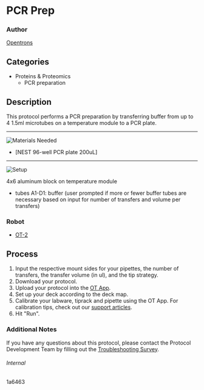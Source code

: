 # PCR Prep

### Author
[Opentrons](https://opentrons.com/)

## Categories
* Proteins & Proteomics
	* PCR preparation

## Description
This protocol performs a PCR preparation by transferring buffer from up to 4 1.5ml microtubes on a temperature module to a PCR plate.

---
![Materials Needed](https://s3.amazonaws.com/opentrons-protocol-library-website/custom-README-images/001-General+Headings/materials.png)

* [NEST 96-well PCR plate 200uL]

---
![Setup](https://s3.amazonaws.com/opentrons-protocol-library-website/custom-README-images/001-General+Headings/Setup.png)

4x6 aluminum block on temperature module
* tubes A1-D1: buffer (user prompted if more or fewer buffer tubes are necessary based on input for number of transfers and volume per transfers)

### Robot
* [OT-2](https://opentrons.com/ot-2)

## Process
1. Input the respective mount sides for your pipettes, the number of transfers, the transfer volume (in ul), and the tip strategy.
2. Download your protocol.
3. Upload your protocol into the [OT App](https://opentrons.com/ot-app).
4. Set up your deck according to the deck map.
5. Calibrate your labware, tiprack and pipette using the OT App. For calibration tips, check out our [support articles](https://support.opentrons.com/en/collections/1559720-guide-for-getting-started-with-the-ot-2).
6. Hit "Run".

### Additional Notes
If you have any questions about this protocol, please contact the Protocol Development Team by filling out the [Troubleshooting Survey](https://protocol-troubleshooting.paperform.co/).

###### Internal
1a6463
